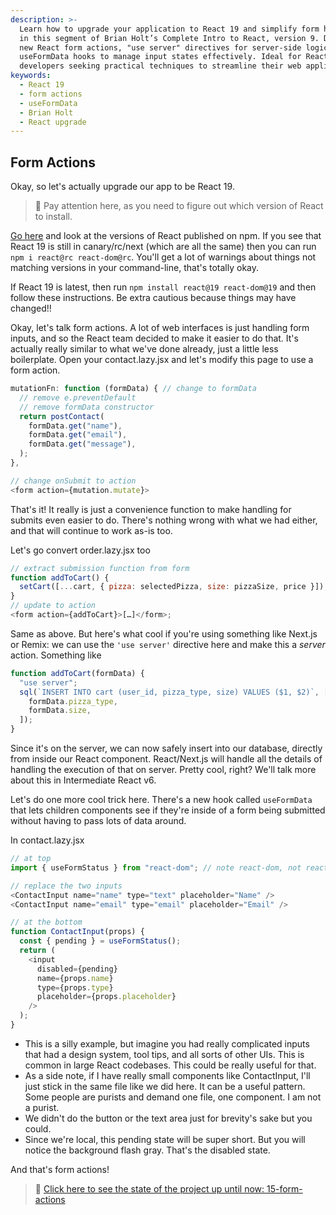 ```yaml
---
description: >-
  Learn how to upgrade your application to React 19 and simplify form handling
  in this segment of Brian Holt’s Complete Intro to React, version 9. Discover
  new React form actions, "use server" directives for server-side logic, and
  useFormData hooks to manage input states effectively. Ideal for React
  developers seeking practical techniques to streamline their web applications.
keywords:
  - React 19
  - form actions
  - useFormData
  - Brian Holt
  - React upgrade
---
```


## Form Actions

Okay, so let's actually upgrade our app to be React 19.

> 🚨 Pay attention here, as you need to figure out which version of React to install.

[Go here][npm] and look at the versions of React published on npm. If you see that React 19 is still in canary/rc/next (which are all the same) then you can run `npm i react@rc react-dom@rc`. You'll get a lot of warnings about things not matching versions in your command-line, that's totally okay.

If React 19 is latest, then run `npm install react@19 react-dom@19` and then follow these instructions. Be extra cautious because things may have changed!!

Okay, let's talk form actions. A lot of web interfaces is just handling form inputs, and so the React team decided to make it easier to do that. It's actually really similar to what we've done already, just a little less boilerplate. Open your contact.lazy.jsx and let's modify this page to use a form action.

```javascript
mutationFn: function (formData) { // change to formData
  // remove e.preventDefault
  // remove formData constructor
  return postContact(
    formData.get("name"),
    formData.get("email"),
    formData.get("message"),
  );
},

// change onSubmit to action
<form action={mutation.mutate}>
```

That's it! It really is just a convenience function to make handling for submits even easier to do. There's nothing wrong with what we had either, and that will continue to work as-is too.

Let's go convert order.lazy.jsx too

```javascript
// extract submission function from form
function addToCart() {
  setCart([...cart, { pizza: selectedPizza, size: pizzaSize, price }]);
}
// update to action
<form action={addToCart}>[…]</form>;
```

Same as above. But here's what cool if you're using something like Next.js or Remix: we can use the `'use server'` directive here and make this a _server_ action. Something like

```javascript
function addToCart(formData) {
  "use server";
  sql(`INSERT INTO cart (user_id, pizza_type, size) VALUES ($1, $2)`, [
    formData.pizza_type,
    formData.size,
  ]);
}
```

Since it's on the server, we can now safely insert into our database, directly from inside our React component. React/Next.js will handle all the details of handling the execution of that on server. Pretty cool, right? We'll talk more about this in Intermediate React v6.

Let's do one more cool trick here. There's a new hook called `useFormData` that lets children components see if they're inside of a form being submitted without having to pass lots of data around.

In contact.lazy.jsx

```javascript
// at top
import { useFormStatus } from "react-dom"; // note react-dom, not react

// replace the two inputs
<ContactInput name="name" type="text" placeholder="Name" />
<ContactInput name="email" type="email" placeholder="Email" />

// at the bottom
function ContactInput(props) {
  const { pending } = useFormStatus();
  return (
    <input
      disabled={pending}
      name={props.name}
      type={props.type}
      placeholder={props.placeholder}
    />
  );
}
```

- This is a silly example, but imagine you had really complicated inputs that had a design system, tool tips, and all sorts of other UIs. This is common in large React codebases. This could be really useful for that.
- As a side note, if I have really small components like ContactInput, I'll just stick in the same file like we did here. It can be a useful pattern. Some people are purists and demand one file, one component. I am not a purist.
- We didn't do the button or the text area just for brevity's sake but you could.
- Since we're local, this pending state will be super short. But you will notice the background flash gray. That's the disabled state.

And that's form actions!

> 🏁 [Click here to see the state of the project up until now: 15-form-actions][step]

[step]: https://github.com/AymenSakouhi/citr-v9-project/tree/master/15-form-actions
[npm]: https://www.npmjs.com/package/react?activeTab=versions